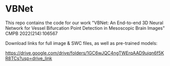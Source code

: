 # VBNet


This repo contains the code for our work "VBNet: An End-to-end 3D Neural Network for Vessel Bifurcation Point Detection in Mesoscopic Brain Images" CMPB 2022(214):106567

Download links for full image & SWC files, as well as pre-trained models:

https://drive.google.com/drive/folders/1GC6wJQC4ngTWErqAAD9ujqn6f5KR8TCs?usp=drive_link
